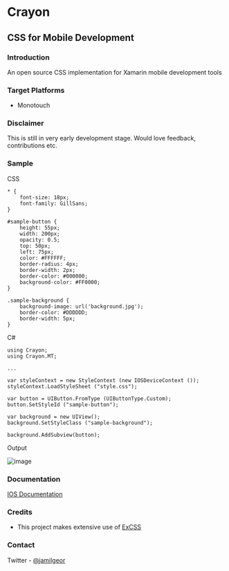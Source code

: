 # Crayon
## CSS for Mobile Development

### Introduction
An open source CSS implementation for Xamarin mobile development tools

### Target Platforms
* Monotouch

### Disclaimer
This is still in very early development stage. Would love feedback, contributions etc.

### Sample

CSS

```
* {
	font-size: 18px;
	font-family: GillSans;
}

#sample-button { 
	height: 55px;
	width: 200px;
	opacity: 0.5;
	top: 50px;
	left: 75px;
	color: #FFFFFF;
	border-radius: 4px;
	border-width: 2px;
	border-color: #000000;
	background-color: #FF0000;
}

.sample-background {
	background-image: url('background.jpg');
	border-color: #DDDDDD;
	border-width: 5px;
}
```

C#

```
using Crayon;
using Crayon.MT;

...

var styleContext = new StyleContext (new IOSDeviceContext ());
styleContext.LoadStyleSheet ("style.css");

var button = UIButton.FromType (UIButtonType.Custom);
button.SetStyleId ("sample-button");

var background = new UIView();
background.SetStyleClass ("sample-background");

background.AddSubview(button);

```
Output

![image](https://raw.github.com/jamilgeor/Crayon/master/Images/readme_sample_1.png)

### Documentation
[IOS Documentation](https://github.com/jamilgeor/Crayon/wiki/ios-control-styling)

### Credits
* This project makes extensive use of [ExCSS](https://github.com/TylerBrinks/ExCSS)

### Contact
Twitter - [@jamilgeor](https://twitter.com/jamilgeor)
